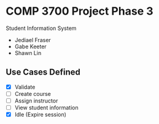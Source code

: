 # COMP 3700 Project Phase 3

Student Information System

* Jediael Fraser
* Gabe Keeter
* Shawn Lin

## Use Cases Defined

- [x] Validate
- [ ] Create course
- [ ] Assign instructor
- [ ] View student information
- [x] Idle (Expire session)
